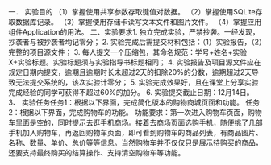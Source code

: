 一． 实验目的
（1）掌握使用共享参数存取键值对数据。
（2）掌握使用SQLite存取数据库记录。
（3）掌握使用存储卡读写文本文件和图片文件。
（4）掌握应用组件Application的用法。
二、实验要求1. 独立完成实验，严禁抄袭。一经发现，抄袭者与被抄袭者均记零分；
2. 实验完成后需提交材料包括：（1）实验报告，（2）完整的项目源文件；
3. 每人提交一个压缩包，其命名规范：学号+姓名+实验X+实验标题。实验标题须与实验指导书标题相同；
4. 实验报告及项目源文件应在规定日期内提交，逾期且逾期时长未超过2天的扣除20%的分数，逾期超过2天导致无法提交系统的，该次实验计零分；
5. 实验完成效果好，且在课堂上分享实验完成经验的同学可获得不超过60%的加分。
6. 实验提交截止日期：12月14日。
3、 实验任务任务1：根据以下界面，完成简化版本的购物商城页面和功能。
任务2：根据以下界面，完成购物车的功能。
功能要求：第一次进入购物车页面，购物车里面是空的，同时提示去逛手机商场。接着去商场页面选购手机，随便挑了几部手机加入购物车，再返回购物车页面，即可看到购物车的商品列表，有商品图片、名称、数量、单价、总价等等信息。当然购物车并不仅仅只是展示待购买的商品，还要支持最终购买的结算操作、支持清空购物车等功能。
